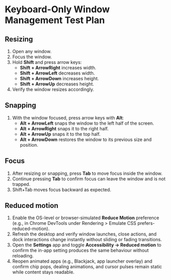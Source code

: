 # Keyboard-Only Window Management Test Plan

## Resizing
1. Open any window.
2. Focus the window.
3. Hold **Shift** and press arrow keys:
   - **Shift + ArrowRight** increases width.
   - **Shift + ArrowLeft** decreases width.
   - **Shift + ArrowDown** increases height.
   - **Shift + ArrowUp** decreases height.
4. Verify the window resizes accordingly.

## Snapping
1. With the window focused, press arrow keys with **Alt**:
   - **Alt + ArrowLeft** snaps the window to the left half of the screen.
   - **Alt + ArrowRight** snaps it to the right half.
   - **Alt + ArrowUp** snaps it to the top half.
   - **Alt + ArrowDown** restores the window to its previous size and position.

## Focus
1. After resizing or snapping, press **Tab** to move focus inside the window.
2. Continue pressing **Tab** to confirm focus can leave the window and is not trapped.
3. Shift+Tab moves focus backward as expected.

## Reduced motion
1. Enable the OS-level or browser-simulated **Reduce Motion** preference (e.g., in Chrome DevTools under Rendering > Emulate CSS prefers-reduced-motion).
2. Refresh the desktop and verify window launches, close actions, and dock interactions change instantly without sliding or fading transitions.
3. Open the **Settings** app and toggle **Accessibility → Reduced motion** to confirm the in-app setting produces the same behaviour without reloading.
4. Reopen animated apps (e.g., Blackjack, app launcher overlay) and confirm chip pops, dealing animations, and cursor pulses remain static while content stays readable.
